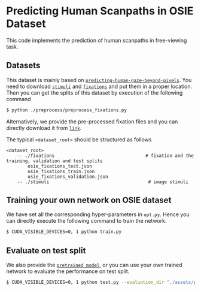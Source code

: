 # Predicting Human Scanpaths in OSIE Dataset

This code implements the prediction of human scanpaths in free-viewing task.

Datasets
------------------

This dataset is mainly based on [`predicting-human-gaze-beyond-pixels`](https://github.com/NUS-VIP/predicting-human-gaze-beyond-pixels). You need to download [`stimuli`](https://github.com/NUS-VIP/predicting-human-gaze-beyond-pixels/tree/master/data/stimuli) and [`fixations`](https://github.com/NUS-VIP/predicting-human-gaze-beyond-pixels/tree/master/data/eye) and put them in a proper location. Then you can get the splits of this dataset by execution of the following command 

```bash
$ python ./preprocess/preprocess_fixations.py
```

Alternatively, we provide the pre-processed fixation files and you can directly download it from [`link`](https://drive.google.com/file/d/1p2hf85w22RvZjk1n2VeVY0EgT50rfQJC/view?usp=sharing).

The typical `<dataset_root>` should be structured as follows

```
<dataset_root>
    -- ./fixations                                  # fixation and the training, validation and test splits
        osie_fixations_test.json
        osie_fixations_train.json
        osie_fixations_validation.json
    -- ./stimuli                                     # image stimuli
```

Training your own network on OSIE dataset
------------------

We have set all the corresponding hyper-parameters in ``opt.py``. Hence you can directly execute the following command to train the network.

```bash
$ CUDA_VISIBLE_DEVICES=0, 1 python train.py
```

## Evaluate on test split

We also provide the [`pretrained model`](https://drive.google.com/file/d/121Liw1H2kT3vZpWlZ2q_Dlo-6SW9FxL8/view?usp=sharing), or you can use your own trained network to evaluate the performance on test split.

```bash
$ CUDA_VISIBLE_DEVICES=0, 1 python test.py --evaluation_dir "./assets/pretrained_model"
```

